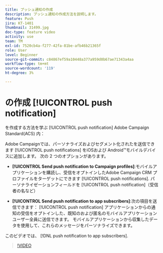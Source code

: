 ```yaml
---
title: プッシュ通知の作成
description: プッシュ通知の作成方法を説明します。
feature: Push
jira: KT-1401
thumbnail: 31499.jpg
doc-type: feature video
activity: use
team: TM
exl-id: 7520cb4a-f277-42fa-81be-afb46b21365f
role: User
level: Beginner
source-git-commit: c84867ef59a10448a377a959d0b67ae71343a4aa
workflow-type: tm+mt
source-wordcount: '119'
ht-degree: 3%

---
```


# の作成 [!UICONTROL push notification]

を作成する方法を学ぶ [!UICONTROL push notification] Adobe Campaign Standard(ACS) 内：

Adobe Campaignでは、パーソナライズおよびセグメント化されたを送信できます [!UICONTROL push notifications] をiOSおよび Android™モバイルデバイスに追加します。 次の 2 つのオプションがあります。

* **[!UICONTROL Send push notification to Campaign profiles]**:モバイルアプリケーションを購読し、受信をオプトインしたAdobe Campaign CRM プロファイルをターゲットにできます [!UICONTROL push notifications]. パーソナライゼーションフィールドを [!UICONTROL push notification]（受信者の名など）

* **[!UICONTROL Send push notification to app subscribers]**:次の項目を送信できます： [!UICONTROL push notification] アプリケーションからの通知の受信をオプトインした、既知のおよび匿名のモバイルアプリケーションユーザー全員に送信できます。 モバイルアプリケーションから収集したデータを使用して、これらのメッセージをパーソナライズできます。

このビデオでは、 [!DNL push notification to app subscribers].

>[!VIDEO](https://video.tv.adobe.com/v/31499?quality=12&learn=on)
